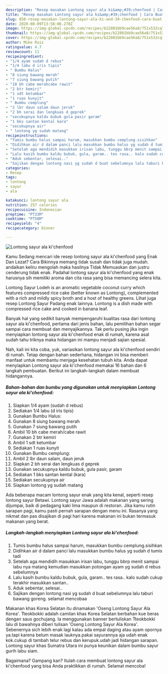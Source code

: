```yaml
---
description: "Resep masakan Lontong sayur ala ki&amp;#39;chenfood | Cara Buat Lontong sayur ala ki&amp;#39;chenfood Yang Bisa Manjain Lidah"
title: "Resep masakan Lontong sayur ala ki&amp;#39;chenfood | Cara Buat Lontong sayur ala ki&amp;#39;chenfood Yang Bisa Manjain Lidah"
slug: 850-resep-masakan-lontong-sayur-ala-ki-and-39-chenfood-cara-buat-lontong-sayur-ala-ki-and-39-chenfood-yang-bisa-manjain-lidah
date: 2020-08-09T13:58:06.278Z
image: https://img-global.cpcdn.com/recipes/b22801bb9cae56a8/751x532cq70/lontong-sayur-ala-kichenfood-foto-resep-utama.jpg
thumbnail: https://img-global.cpcdn.com/recipes/b22801bb9cae56a8/751x532cq70/lontong-sayur-ala-kichenfood-foto-resep-utama.jpg
cover: https://img-global.cpcdn.com/recipes/b22801bb9cae56a8/751x532cq70/lontong-sayur-ala-kichenfood-foto-resep-utama.jpg
author: Mike Ruiz
ratingvalue: 4.7
reviewcount: 11
recipeingredient:
- "1/4 ayam sudah d rebus"
- "1/4 labu d iris tipis"
- " Bumbu Halus"
- "8 siung bawang merah"
- "7 siung bawang putih"
- "10 bh cabe merahcabe rawit"
- "2 btr kemiri"
- "1 sdt ketumbar"
- "1 ruas kunyit"
- " Bumbu cemplung"
- "2 lbr daun salam daun jeruk"
- "2 bh serai dan lengkuas d geprek"
- "secukupnya kaldu bubuk gula pasir garam"
- "1 bks santan kental kara"
- "secukupnya air"
- " lontong yg sudah matang"
recipeinstructions:
- "Tumis bumbu halus sampai harum, masukkan bumbu cemplung.sisihkan"
- "Didihkan air d dalam panci lalu masukkan bumbu halus yg sudah d tumis tadi"
- "Setelah aga mendidih masukkan irisan labu, tunggu bbrp menit sampai labu nya matang kemudian masukkan potongan ayam yg sudah d rebus sebelumnya"
- "Lalu kasih bumbu kaldu bubuk, gula, garam.. tes rasa.. kalo sudah cukup terakhir masukkan santan.."
- "Aduk sebentar, selesai.."
- "Sajikan dengan lontong nasi yg sudah d buat sebelumnya lalu taburi bawang goreng. selamat mencobaa"
categories:
- Resep
tags:
- lontong
- sayur
- ala

katakunci: lontong sayur ala 
nutrition: 257 calories
recipecuisine: Indonesian
preptime: "PT33M"
cooktime: "PT58M"
recipeyield: "4"
recipecategory: Dinner

---
```



![Lontong sayur ala ki&#39;chenfood](https://img-global.cpcdn.com/recipes/b22801bb9cae56a8/751x532cq70/lontong-sayur-ala-kichenfood-foto-resep-utama.jpg)

Kamu Sedang mencari ide resep lontong sayur ala ki&#39;chenfood yang Enak Dan Lezat? Cara Bikinnya memang tidak susah dan tidak juga mudah. andaikan keliru mengolah maka hasilnya Tidak Memuaskan dan justru cenderung tidak enak. Padahal lontong sayur ala ki&#39;chenfood yang enak harusnya sih memiliki aroma dan cita rasa yang bisa memancing selera kita.

Lontong Sayur Lodeh is an aromatic vegetable coconut curry which features compressed rice cake (better known as Lontong), complemented with a rich and mildly spicy broth and a host of healthy greens. Lihat juga resep Lontong Sayur Padang enak lainnya. Lontong is a dish made with compressed rice cake and cooked in banana leaf.

Banyak hal yang sedikit banyak mempengaruhi kualitas rasa dari lontong sayur ala ki&#39;chenfood, pertama dari jenis bahan, lalu pemilihan bahan segar sampai cara membuat dan menyajikannya. Tak perlu pusing jika ingin menyiapkan lontong sayur ala ki&#39;chenfood enak di rumah, karena asal sudah tahu triknya maka hidangan ini mampu menjadi sajian spesial.


Nah, kali ini kita coba, yuk, variasikan lontong sayur ala ki&#39;chenfood sendiri di rumah. Tetap dengan bahan sederhana, hidangan ini bisa memberi manfaat untuk membantu menjaga kesehatan tubuh kita. Anda dapat menyiapkan Lontong sayur ala ki&#39;chenfood memakai 16 bahan dan 6 langkah pembuatan. Berikut ini langkah-langkah dalam membuat hidangannya.

<!--inarticleads1-->

##### Bahan-bahan dan bumbu yang digunakan untuk menyiapkan Lontong sayur ala ki&#39;chenfood:

1. Siapkan 1/4 ayam (sudah d rebus)
1. Sediakan 1/4 labu (d iris tipis)
1. Gunakan  Bumbu Halus:
1. Gunakan 8 siung bawang merah
1. Gunakan 7 siung bawang putih
1. Ambil 10 bh cabe merah/cabe rawit
1. Gunakan 2 btr kemiri
1. Ambil 1 sdt ketumbar
1. Sediakan 1 ruas kunyit
1. Gunakan  Bumbu cemplung:
1. Ambil 2 lbr daun salam, daun jeruk
1. Siapkan 2 bh serai dan lengkuas d geprek
1. Gunakan secukupnya kaldu bubuk, gula pasir, garam
1. Sediakan 1 bks santan kental (kara)
1. Sediakan secukupnya air
1. Siapkan  lontong yg sudah matang


Ada beberapa macam lontong sayur enak yang kita kenal, seperti resep lontong sayur Betawi. Lontong sayur Jawa adalah makanan yang sering dijumpai, baik di pedagang kaki lima maupun di restoran. Jika kamu rutin sarapan pagi, kamu pasti pernah sarapan dengan menu ini. Rasanya yang nikmat dan pas disajikan di pagi hari karena makanan ini bukan termasuk makanan yang berat. 

<!--inarticleads2-->

##### Langkah-langkah menyiapkan Lontong sayur ala ki&#39;chenfood:

1. Tumis bumbu halus sampai harum, masukkan bumbu cemplung.sisihkan
1. Didihkan air d dalam panci lalu masukkan bumbu halus yg sudah d tumis tadi
1. Setelah aga mendidih masukkan irisan labu, tunggu bbrp menit sampai labu nya matang kemudian masukkan potongan ayam yg sudah d rebus sebelumnya
1. Lalu kasih bumbu kaldu bubuk, gula, garam.. tes rasa.. kalo sudah cukup terakhir masukkan santan..
1. Aduk sebentar, selesai..
1. Sajikan dengan lontong nasi yg sudah d buat sebelumnya lalu taburi bawang goreng. selamat mencobaa


Makanan khas Korea Selatan itu dinamakan &#39;Oseng Lontong Sayur Ala Korea&#39;. Tteokbokki adalah camilan khas Korea Selatan berbahan kue beras dengan saus gochujang. Ia menggunakan banner bertuliskan Tteokbokki lalu di bawahnya diberi tulisan &#39;Oseng Lontong Sayur Ala Korea&#39;. Sebenernya sich lebih enak lagi kalau ada empal daging atau ayam opornya ya.tapi karena belum masak lauknya.pakai sayurannya aja udah enak kok.cukup di tambah telur rebus dan kerupuk.udah jadi hidangan sarapan. Lontong sayur khas Sumatra Utara ini punya keunikan dalam bumbu sayur gurih labu siam. 

Bagaimana? Gampang kan? Itulah cara membuat lontong sayur ala ki&#39;chenfood yang bisa Anda praktikkan di rumah. Selamat mencoba!
